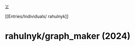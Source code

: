 [🇿](zotero://select/library/items/MESBET73)

[[Entries/Individuals/ rahulnyk]] 
# rahulnyk/graph_maker (2024)

